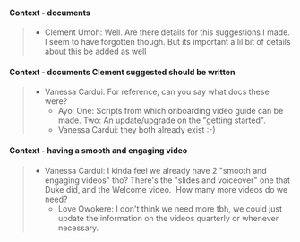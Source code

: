 #### Context - documents
> * Clement Umoh: Well. Are there details for this suggestions I made. I seem to have forgotten though. But its important a lil bit of details about this be added as well
> 
#### Context - documents Clement suggested should be written
> * Vanessa Cardui: For reference, can you say what docs these were?
>   - Ayo: One: Scripts from which onboarding video guide can be made.
Two: An update/upgrade on the "getting started".
>   - Vanessa Cardui: they both already exist :-)
> 
#### Context - having a smooth and engaging video
> * Vanessa Cardui: I kinda feel we already have 2 "smooth and engaging videos" tho? There's the "slides and voiceover" one that Duke did, and the Welcome video.  How many more videos do we need?
>   - Love Owokere: I don't think we need more tbh, we could just update the information on the videos quarterly or whenever necessary.
> 
